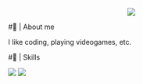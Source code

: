 <p align="center">
<img src="https://64.media.tumblr.com/2d0af9c90d1b1107313cc20bda01548a/tumblr_outwxnanpp1u79o2lo1_1280.gifv">
</p>
<link rel="stylesheet" href="https://www.w3schools.com/w3css/4/w3.css">

#🎇 | About me 

I like coding, playing videogames, etc.


#🍇 | Skills

<img src="https://progress-bar.dev/60/?title=JavaScript">
<img src="https://progress-bar.dev/50/?title=HTML">
